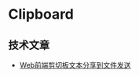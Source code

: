 Clipboard
===

## 技术文章

- [Web前端剪切板文本分享到文件发送](https://mp.weixin.qq.com/s?__biz=MzA5NzkwNDk3MQ==&mid=2650596323&idx=1&sn=ac6681bf7afe0e22e413a217f629f46c&chksm=8891f3c7bfe67ad18f8b944e5dcc97d6dd98c75e4672584288f1fd699b5a3802eac82a344d77&scene=27#tocbar--18k5fh6)